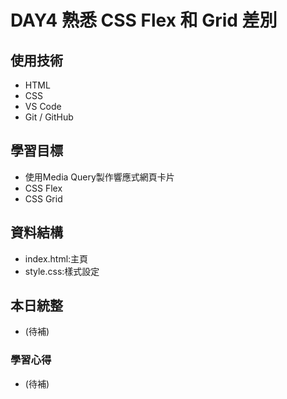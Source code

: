# DAY4 熟悉 CSS Flex 和 Grid 差別

## 使用技術
 - HTML
 - CSS
 - VS Code
 - Git / GitHub

## 學習目標
 - 使用Media Query製作響應式網頁卡片
 - CSS Flex
 - CSS Grid

## 資料結構
 - index.html:主頁
 - style.css:樣式設定

## 本日統整
 - (待補)
  
### 學習心得
 - (待補)